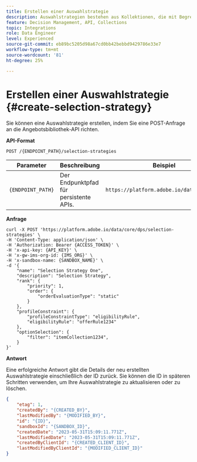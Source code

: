 ```yaml
---
title: Erstellen einer Auswahlstrategie
description: Auswahlstrategien bestehen aus Kollektionen, die mit Begrenzungen und Rangmethoden zur Bestimmung von Angeboten verknüpft sind.
feature: Decision Management, API, Collections
topic: Integrations
role: Data Engineer
level: Experienced
source-git-commit: eb89bc5205d98a67cd0bb42bebbd9429786e33e7
workflow-type: tm+mt
source-wordcount: '81'
ht-degree: 25%

---
```



# Erstellen einer Auswahlstrategie {#create-selection-strategy}

Sie können eine Auswahlstrategie erstellen, indem Sie eine POST-Anfrage an die Angebotsbibliothek-API richten.

**API-Format**

```http
POST /{ENDPOINT_PATH}/selection-strategies 
```

| Parameter | Beschreibung | Beispiel |
| --------- | ----------- | ------- |
| `{ENDPOINT_PATH}` | Der Endpunktpfad für persistente APIs. | `https://platform.adobe.io/data/core/dps` |

**Anfrage**

```shell
curl -X POST 'https://platform.adobe.io/data/core/dps/selection-strategies' \
-H 'Content-Type: application/json' \
-H 'Authorization: Bearer {ACCESS_TOKEN}' \
-H 'x-api-key: {API_KEY}' \
-H 'x-gw-ims-org-id: {IMS_ORG}' \
-H 'x-sandbox-name: {SANDBOX_NAME}' \
-d '{    
    "name": "Selection Strategy One",
    "description": "Selection Strategy",
    "rank": {
        "priority": 1,
        "order": {
            "orderEvaluationType": "static"
        }
    },
    "profileConstraint": {
        "profileConstraintType": "eligibilityRule",
        "eligibilityRule": "offerRule1234"
    },
    "optionSelection": {
        "filter": "itemCollection1234",
    }
}'
```

**Antwort**

Eine erfolgreiche Antwort gibt die Details der neu erstellten Auswahlstrategie einschließlich der ID zurück. Sie können die ID in späteren Schritten verwenden, um Ihre Auswahlstrategie zu aktualisieren oder zu löschen.

```json
{
    "etag": 1,
    "createdBy": "{CREATED_BY}",
    "lastModifiedBy": "{MODIFIED_BY}",
    "id": "{ID}",
    "sandboxId": "{SANDBOX_ID}",
    "createdDate": "2023-05-31T15:09:11.771Z",
    "lastModifiedDate": "2023-05-31T15:09:11.771Z",
    "createdByClientId": "{CREATED_CLIENT_ID}",
    "lastModifiedByClientId": "{MODIFIED_CLIENT_ID}"
}
```

